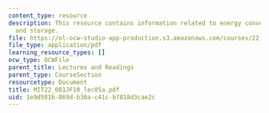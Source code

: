 ```yaml
---
content_type: resource
description: This resource contains information related to energy conversion, transmission,
  and storage.
file: https://ol-ocw-studio-app-production.s3.amazonaws.com/courses/22-081j-introduction-to-sustainable-energy-fall-2010/1e9d581b869db30ac41cb7818d3cae2c_MIT22_081JF10_lec05a.pdf
file_type: application/pdf
learning_resource_types: []
ocw_type: OCWFile
parent_title: Lectures and Readings
parent_type: CourseSection
resourcetype: Document
title: MIT22_081JF10_lec05a.pdf
uid: 1e9d581b-869d-b30a-c41c-b7818d3cae2c
---
```

